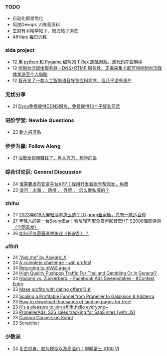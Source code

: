 ### TODO
-  自动化框架优化
-  阿良Devops 训练营资料
-  生财有术精华帖子、航海帖子浏览
-  Affiliate 每日训练

### side project
<!-- sideproject:START -->
-  12 [用 python 和 Pygame 编写的 T Rex 跑酷游戏。源代码在说明中](https://www.youtube.com/watch?v=pZySIXSelCA)
-  12 [控制台流媒体服务器 - DNS+RTMP 服务器，无需采集卡即可将控制台流媒体发送至个人电脑](https://github.com/Aioros/console-streaming-server)
-  12 [我开发了一款人工智能语音导览应用程序，但几乎没有用户](https://www.reddit.com/r/SideProject/comments/18gpp0e/ive_built_an_ai_audio_tour_app_but_have_almost_no/)<!-- sideproject:END -->


### 无忧分享
<!-- ruyo:START -->
-  21 [Dynu免费提供DDNS服务，免费提供13个子域名可选](https://51.ruyo.net/18625.html)<!-- ruyo:END -->

### 进阶学堂: Newbie Questions
<!-- advertcn1:START -->
-  23 [新人报道贴](https://www.advertcn.com/thread-114430-1-1.html)<!-- advertcn1:END -->

### 步步为赢: Follow Along
<!-- advertcn2:START -->
-  21 [油管发视频赚钱了，月入万刀，想学的进](https://www.advertcn.com/thread-114401-1-1.html)<!-- advertcn2:END -->

### 综合讨论区: General Discussion
<!-- advertcn3:START -->
-  24 [谁需要发布安卓平台APP？我用开发者账号帮你发，免费](https://www.advertcn.com/thread-114435-1-1.html)
-  23 [请问：出海 、 跨境 、 外贸 、 怎么做私域的？](https://www.advertcn.com/thread-114434-1-1.html)<!-- advertcn3:END -->


### zhihu
<!-- zhihu:START -->
-  27 [2023年618大屏轻薄本怎么选？LG gram全家桶，总有一款适合你](http://zhuanlan.zhihu.com/p/632641888?utm_campaign=rss&utm_medium=rss&utm_source=rss&utm_content=title)
-  27 [年轻人的第一台SoundBar！索尼轻巧型全景声回音壁HT-S2000深度评测（全网首发）](http://zhuanlan.zhihu.com/p/630990296?utm_campaign=rss&utm_medium=rss&utm_source=rss&utm_content=title)
-  26 [如何评价密室逃脱游戏《长安乱》？](http://www.zhihu.com/question/563950552/answer/3045961312?utm_campaign=rss&utm_medium=rss&utm_source=rss&utm_content=title)<!-- zhihu:END -->

### afflift
<!-- afflift:START -->
-  24 [&quot;Ask me&quot; by Alukard_X](https://afflift.com/f/threads/ask-me-by-alukard_x.12857/)
-  24 [A complete challenge - win profits!](https://afflift.com/f/threads/a-complete-challenge-win-profits.12851/)
-  24 [Returning to mVAS again](https://afflift.com/f/threads/returning-to-mvas-again.12820/)
-  24 [High Quality Pushpop Traffic For Thailand Gambling Or In General?](https://afflift.com/f/threads/high-quality-pushpop-traffic-for-thailand-gambling-or-in-general.12706/)
-  24 [Hadomi vs. Zuckerberg: - Facebook Ads Sweepstakes - #Contest Entry](https://afflift.com/f/threads/hadomi-vs-zuckerberg-facebook-ads-sweepstakes-contest-entry.12846/)
-  23 [Make profits with dating offers💘💰](https://afflift.com/f/threads/make-profits-with-dating-offers%F0%9F%92%98%F0%9F%92%B0.12848/)
-  23 [Scaling a Profitable Funnel from Propeller to Galaksion &amp; Adsterra](https://afflift.com/f/threads/scaling-a-profitable-funnel-from-propeller-to-galaksion-adsterra.12855/)
-  23 [How to download thousands of landing pages for free!](https://afflift.com/f/threads/how-to-download-thousands-of-landing-pages-for-free.12544/)
-  23 [It&#39;s a pleasure to join afflift,hello everyone~](https://afflift.com/f/threads/its-a-pleasure-to-join-afflift-hello-everyone.12821/)
-  23 [PropellerAds: S2S sales tracking for SaaS sites [with JS]](https://afflift.com/f/threads/propellerads-s2s-sales-tracking-for-saas-sites-with-js.12381/)
-  23 [Custom Conversion Script](https://afflift.com/f/threads/custom-conversion-script.12849/)
-  23 [Scratcher](https://afflift.com/f/threads/scratcher.12856/)<!-- afflift:END -->

### 少数派
<!-- sspai:START -->
-  24 [复古机身、胶片模拟以及高溢价：聊聊富士 X100 VI](https://sspai.com/post/87501)<!-- sspai:END -->
